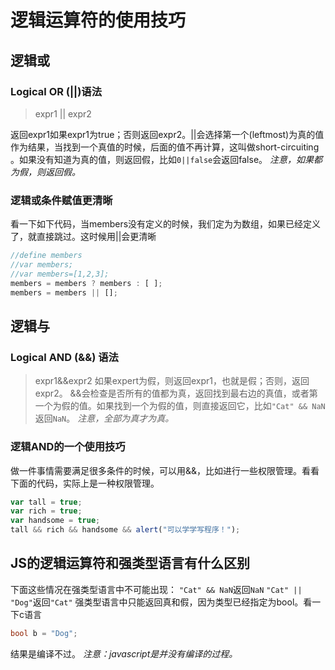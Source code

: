 # 逻辑运算符的使用技巧
## 逻辑或
### Logical OR (||)语法

> expr1 || expr2  

返回expr1如果expr1为true；否则返回expr2。||会选择第一个(leftmost)为真的值作为结果，当找到一个真值的时候，后面的值不再计算，这叫做short-circuiting 。如果没有知道为真的值，则返回假，比如`0||false`会返回false。
_注意，如果都为假，则返回假。_

### 逻辑或条件赋值更清晰
看一下如下代码，当members没有定义的时候，我们定为为数组，如果已经定义了，就直接跳过。这时候用\||会更清晰
```javascript
//define members 
//var members;
//var members=[1,2,3];
members = members ? members : [ ];
members = members || [];
```
## 逻辑与
### Logical AND (&&) 语法
> expr1&&expr2
如果expert为假，则返回expr1，也就是假；否则，返回expr2。
&&会检查是否所有的值都为真，返回找到最右边的真值，或者第一个为假的值。如果找到一个为假的值，则直接返回它，比如`"Cat" && NaN`返回`NaN`。
_注意，全部为真才为真。_
### 逻辑AND的一个使用技巧
做一件事情需要满足很多条件的时候，可以用&&，比如进行一些权限管理。看看下面的代码，实际上是一种权限管理。
```javascript
var tall = true;
var rich = true;
var handsome = true;
tall && rich && handsome && alert("可以学学写程序！");
```
## JS的逻辑运算符和强类型语言有什么区别
下面这些情况在强类型语言中不可能出现：
`"Cat" && NaN`返回`NaN`
`"Cat" || "Dog"`返回`"Cat"`
强类型语言中只能返回真和假，因为类型已经指定为bool。看一下c语言
```c
bool b = "Dog";
```
结果是编译不过。
_注意：javascript是并没有编译的过程。_
